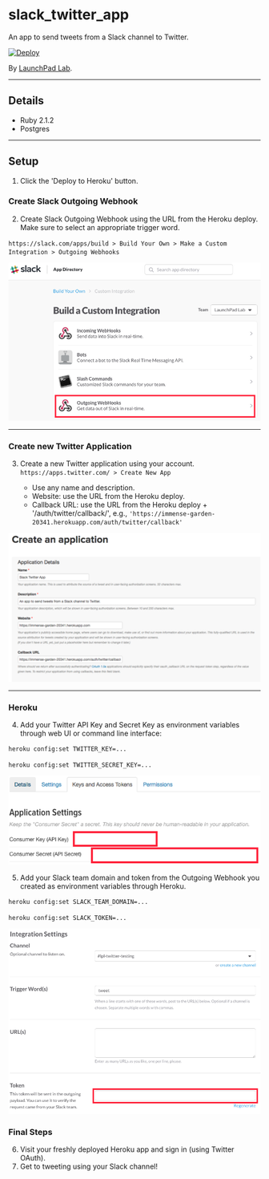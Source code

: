 # slack_twitter_app

An app to send tweets from a Slack channel to Twitter.

[![Deploy](https://www.herokucdn.com/deploy/button.svg)](https://heroku.com/deploy?template=https://github.com/LaunchPadLab/slack_twitter_app/tree/heroku_deploy_test&env[TWITTER_KEY]=WbHZPLYeVWt25Qx1EF2VgPT91&env[TWITTER_SECRET_KEY]=7Y9abtUIvQ8NFtqI2pKDWJrd3eV2eiekkvbuU74URjGyHMBvcc&env[SLACK_TEAM_DOMAIN]=launchpadlab&env[SLACK_TOKEN]=oAMstvZYYarWG7IQkcNBjha1)

By [LaunchPad Lab](http://launchpadlab.com).

***

## Details

* Ruby 2.1.2
* Postgres

***

## Setup

1. Click the 'Deploy to Heroku' button.

### Create Slack Outgoing Webhook

2. Create Slack Outgoing Webhook using the URL from the Heroku deploy. Make sure to select an appropriate trigger word.

  `https://slack.com/apps/build > Build Your Own > Make a Custom Integration > Outgoing Webhooks`

  ![Slack screenshot](app/assets/images/slack1.png)

***

### Create new Twitter Application
3. Create a new Twitter application using your account.
  `https://apps.twitter.com/ > Create New App`

    * Use any name and description.
    * Website: use the URL from the Heroku deploy.
    * Callback URL: use the URL from the Heroku deploy + '/auth/twitter/callback/', e.g., `'https://immense-garden-20341.herokuapp.com/auth/twitter/callback'`

![Twitter screenshot](app/assets/images/twitter1.png)

***

### Heroku

4. Add your Twitter API Key and Secret Key as environment variables through web UI or command line interface:

  ~~~~
  heroku config:set TWITTER_KEY=...

  heroku config:set TWITTER_SECRET_KEY=...
  ~~~~

![Twitter screenshot](app/assets/images/twitter2.png)


5. Add your Slack team domain and token from the Outgoing Webhook you created as environment variables through Heroku.

  ~~~~
  heroku config:set SLACK_TEAM_DOMAIN=...

  heroku config:set SLACK_TOKEN=...
  ~~~~

  ![Slack screenshot](app/assets/images/slack2.png)

### Final Steps

6. Visit your freshly deployed Heroku app and sign in (using Twitter OAuth).
7. Get to tweeting using your Slack channel!
